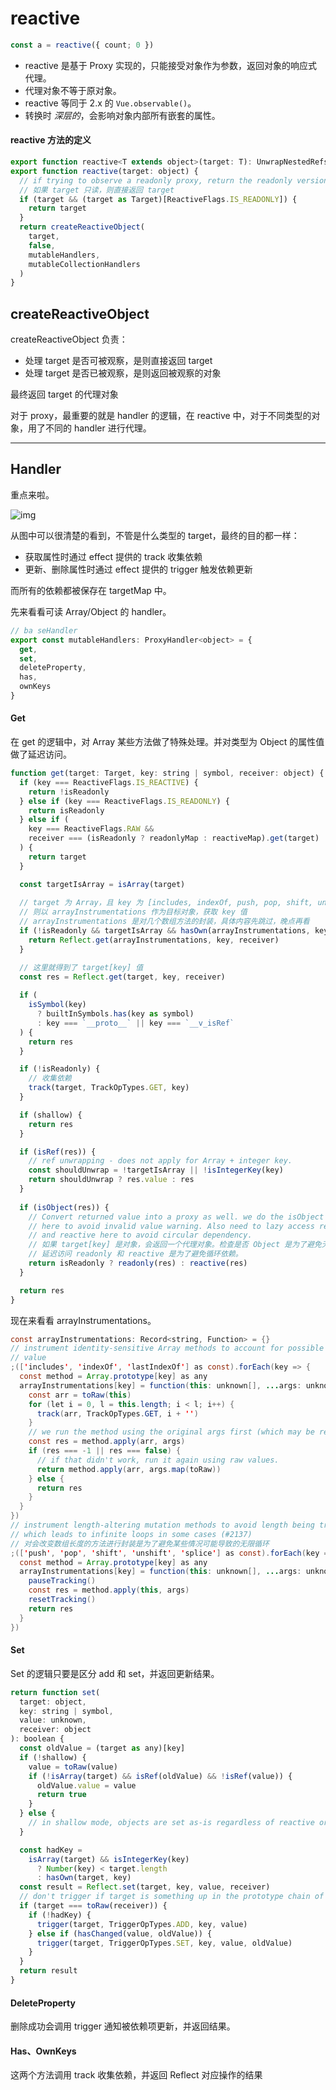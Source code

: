# reactive

```javascript
const a = reactive({ count; 0 })
```

* reactive 是基于 Proxy 实现的，只能接受对象作为参数，返回对象的响应式代理。
* 代理对象不等于原对象。
* reactive 等同于 2.x 的 `Vue.observable()`。
* 转换时 *深层的*，会影响对象内部所有嵌套的属性。

#### reactive 方法的定义

```javascript
export function reactive<T extends object>(target: T): UnwrapNestedRefs<T>
export function reactive(target: object) {
  // if trying to observe a readonly proxy, return the readonly version.
  // 如果 target 只读，则直接返回 target
  if (target && (target as Target)[ReactiveFlags.IS_READONLY]) {
    return target
  }
  return createReactiveObject(
    target,
    false,
    mutableHandlers,
    mutableCollectionHandlers
  )
}
```

## createReactiveObject

createReactiveObject 负责：

* 处理 target 是否可被观察，是则直接返回 target
* 处理 target 是否已被观察，是则返回被观察的对象

最终返回 target 的代理对象

对于 proxy，最重要的就是 handler 的逻辑，在 reactive 中，对于不同类型的对象，用了不同的 handler 进行代理。



*****



## Handler

重点来啦。

![img](https://github.com/lerhxx/vue3/blob/master/images/reactive.png)

从图中可以很清楚的看到，不管是什么类型的 target，最终的目的都一样：

* 获取属性时通过 effect 提供的 track 收集依赖
* 更新、删除属性时通过 effect 提供的 trigger 触发依赖更新

而所有的依赖都被保存在 targetMap 中。

先来看看可读 Array/Object 的 handler。

```javascript
// ba seHandler
export const mutableHandlers: ProxyHandler<object> = {
  get,
  set,
  deleteProperty,
  has,
  ownKeys
}
```

#### Get

在 get 的逻辑中，对 Array 某些方法做了特殊处理。并对类型为 Object 的属性值做了延迟访问。

```javascript
function get(target: Target, key: string | symbol, receiver: object) {
  if (key === ReactiveFlags.IS_REACTIVE) {
    return !isReadonly
  } else if (key === ReactiveFlags.IS_READONLY) {
    return isReadonly
  } else if (
    key === ReactiveFlags.RAW &&
    receiver === (isReadonly ? readonlyMap : reactiveMap).get(target)
  ) {
    return target
  }

  const targetIsArray = isArray(target)
  
  // target 为 Array，且 key 为 [includes, indexOf, push, pop, shift, unshift, splice] 中的一个，
  // 则以 arrayInstrumentations 作为目标对象，获取 key 值
  // arrayInstrumentations 是对几个数组方法的封装，具体内容先跳过，晚点再看
  if (!isReadonly && targetIsArray && hasOwn(arrayInstrumentations, key)) {
    return Reflect.get(arrayInstrumentations, key, receiver)
  }

  // 这里就得到了 target[key] 值
  const res = Reflect.get(target, key, receiver)
  
  if (
    isSymbol(key)
      ? builtInSymbols.has(key as symbol)
      : key === `__proto__` || key === `__v_isRef`
  ) {
    return res
  }

  if (!isReadonly) {
    // 收集依赖
    track(target, TrackOpTypes.GET, key)
  }

  if (shallow) {
    return res
  }

  if (isRef(res)) {
    // ref unwrapping - does not apply for Array + integer key.
    const shouldUnwrap = !targetIsArray || !isIntegerKey(key)
    return shouldUnwrap ? res.value : res
  }
  
  if (isObject(res)) {
    // Convert returned value into a proxy as well. we do the isObject check
    // here to avoid invalid value warning. Also need to lazy access readonly
    // and reactive here to avoid circular dependency.
    // 如果 target[key] 是对象，会返回一个代理对象。检查是否 Object 是为了避免无效值的警告。
    // 延迟访问 readonly 和 reactive 是为了避免循环依赖。
    return isReadonly ? readonly(res) : reactive(res)
  }

  return res
}
```

现在来看看 arrayInstrumentations。

```java
const arrayInstrumentations: Record<string, Function> = {}
// instrument identity-sensitive Array methods to account for possible reactive
// value
;(['includes', 'indexOf', 'lastIndexOf'] as const).forEach(key => {
  const method = Array.prototype[key] as any
  arrayInstrumentations[key] = function(this: unknown[], ...args: unknown[]) {
    const arr = toRaw(this)
    for (let i = 0, l = this.length; i < l; i++) {
      track(arr, TrackOpTypes.GET, i + '')
    }
    // we run the method using the original args first (which may be reactive)
    const res = method.apply(arr, args)
    if (res === -1 || res === false) {
      // if that didn't work, run it again using raw values.
      return method.apply(arr, args.map(toRaw))
    } else {
      return res
    }
  }
})
// instrument length-altering mutation methods to avoid length being tracked
// which leads to infinite loops in some cases (#2137)
// 对会改变数组长度的方法进行封装是为了避免某些情况可能导致的无限循环
;(['push', 'pop', 'shift', 'unshift', 'splice'] as const).forEach(key => {
  const method = Array.prototype[key] as any
  arrayInstrumentations[key] = function(this: unknown[], ...args: unknown[]) {
    pauseTracking()
    const res = method.apply(this, args)
    resetTracking()
    return res
  }
})
```

#### Set

Set 的逻辑只要是区分 add 和 set，并返回更新结果。

```javascript
return function set(
  target: object,
  key: string | symbol,
  value: unknown,
  receiver: object
): boolean {
  const oldValue = (target as any)[key]
  if (!shallow) {
    value = toRaw(value)
    if (!isArray(target) && isRef(oldValue) && !isRef(value)) {
      oldValue.value = value
      return true
    }
  } else {
    // in shallow mode, objects are set as-is regardless of reactive or not
  }

  const hadKey =
    isArray(target) && isIntegerKey(key)
      ? Number(key) < target.length
      : hasOwn(target, key)
  const result = Reflect.set(target, key, value, receiver)
  // don't trigger if target is something up in the prototype chain of original
  if (target === toRaw(receiver)) {
    if (!hadKey) {
      trigger(target, TriggerOpTypes.ADD, key, value)
    } else if (hasChanged(value, oldValue)) {
      trigger(target, TriggerOpTypes.SET, key, value, oldValue)
    }
  }
  return result
}
```

#### DeleteProperty

删除成功会调用 trigger 通知被依赖项更新，并返回结果。

#### Has、OwnKeys

这两个方法调用 track 收集依赖，并返回 Reflect 对应操作的结果